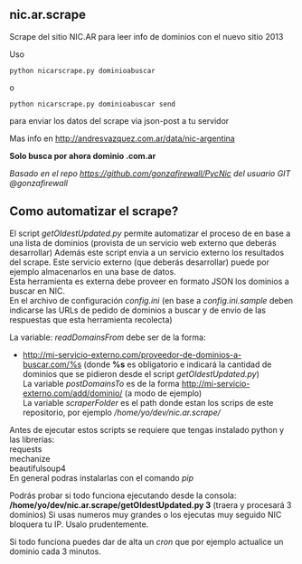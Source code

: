 nic.ar.scrape
-------------

Scrape del sitio NIC.AR para leer info de dominios con el nuevo sitio 2013

Uso

	python nicarscrape.py dominioabuscar

o

	python nicarscrape.py dominioabuscar send

para enviar los datos del scrape via json-post a tu servidor

Mas info en 
	http://andresvazquez.com.ar/data/nic-argentina

**Solo busca por ahora dominio .com.ar**

*Basado en el repo https://github.com/gonzafirewall/PycNic del usuario GIT @gonzafirewall*

Como automatizar el scrape?
---------------------------------------------

El script *getOldestUpdated.py* permite automatizar el proceso de en base a una lista de dominios (provista de un servicio web externo que deberás desarrollar)
Además este script envia a un servicio externo los resultados del scrape. Este servicio externo (que deberás desarrollar) puede por ejemplo almacenarlos en una base de datos.  
Esta herramienta es externa debe proveer en formato JSON los dominios a buscar en NIC.  
En el archivo de configuración *config.ini* (en base a *config.ini.sample* deben indicarse las URLs de pedido de dominios a buscar y de envio de las respuestas que esta herramienta recolecta)

La variable: *readDomainsFrom* debe ser de la forma:  
 * http://mi-servicio-externo.com/proveedor-de-dominios-a-buscar.com/%s (donde **%s** es obligatorio e indicará la cantidad de dominios que se pidieron desde el script *getOldestUpdated.py*)  
La variable *postDomainsTo* es de la forma http://mi-servicio-externo.com/add/dominio/ (a modo de ejemplo)  
La variable *scraperFolder* es el path donde estan los scrips de este repositorio, por ejemplo */home/yo/dev/nic.ar.scrape/*  
  
Antes de ejecutar estos scripts se requiere que tengas instalado python y las librerías:  
requests  
mechanize  
beautifulsoup4  
En general podras instalarlas con el comando *pip*

Podrás probar si todo funciona ejecutando desde la consola:  
**/home/yo/dev/nic.ar.scrape/getOldestUpdated.py 3** (traera y procesará 3 dominios)
Si usas numeros muy grandes o los ejecutas muy seguido NIC bloquera tu IP. Usalo prudentemente.  
  
  
Si todo funciona puedes dar de alta un *cron* que por ejemplo actualice un dominio cada 3 minutos.


